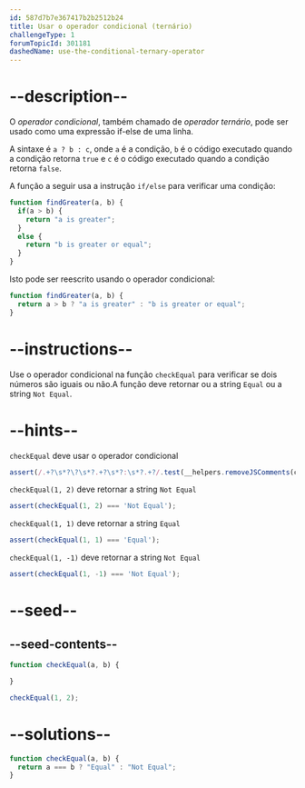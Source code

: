 ```yaml
---
id: 587d7b7e367417b2b2512b24
title: Usar o operador condicional (ternário)
challengeType: 1
forumTopicId: 301181
dashedName: use-the-conditional-ternary-operator
---
```


# --description--

O <dfn>operador condicional</dfn>, também chamado de <dfn>operador ternário</dfn>, pode ser usado como uma expressão if-else de uma linha.

A sintaxe é `a ? b : c`, onde `a` é a condição, `b` é o código executado quando a condição retorna `true` e `c` é o código executado quando a condição retorna `false`.

A função a seguir usa a instrução `if/else` para verificar uma condição:

```js
function findGreater(a, b) {
  if(a > b) {
    return "a is greater";
  }
  else {
    return "b is greater or equal";
  }
}
```

Isto pode ser reescrito usando o operador condicional:

```js
function findGreater(a, b) {
  return a > b ? "a is greater" : "b is greater or equal";
}
```

# --instructions--

Use o operador condicional na função `checkEqual` para verificar se dois números são iguais ou não.A função deve retornar ou a string `Equal` ou a string `Not Equal`.

# --hints--

`checkEqual` deve usar o operador condicional

```js
assert(/.+?\s*?\?\s*?.+?\s*?:\s*?.+?/.test(__helpers.removeJSComments(code)));
```

`checkEqual(1, 2)` deve retornar a string `Not Equal`

```js
assert(checkEqual(1, 2) === 'Not Equal');
```

`checkEqual(1, 1)` deve retornar a string `Equal`

```js
assert(checkEqual(1, 1) === 'Equal');
```

`checkEqual(1, -1)` deve retornar a string `Not Equal`

```js
assert(checkEqual(1, -1) === 'Not Equal');
```

# --seed--

## --seed-contents--

```js
function checkEqual(a, b) {

}

checkEqual(1, 2);
```

# --solutions--

```js
function checkEqual(a, b) {
  return a === b ? "Equal" : "Not Equal";
}
```
